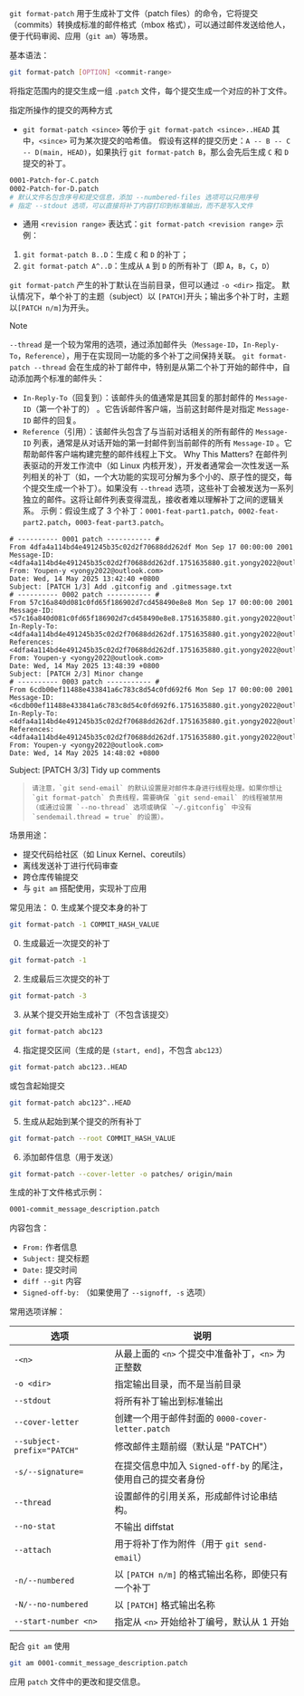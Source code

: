 `git format-patch` 用于生成补丁文件（patch files）的命令，它将提交（commits）转换成标准的邮件格式（mbox 格式），可以通过邮件发送给他人，便于代码审阅、应用（`git am`）等场景。

基本语法：
```bash
git format-patch [OPTION] <commit-range>
```
将指定范围内的提交生成一组 `.patch` 文件，每个提交生成一个对应的补丁文件。

指定所操作的提交的两种方式
- `git format-patch <since>` 等价于 `git format-patch <since>..HEAD`
其中，`<since>` 可为某次提交的哈希值。
假设有这样的提交历史：`A -- B -- C -- D(main, HEAD)`，如果执行 `git format-patch B`，那么会先后生成 `C` 和 `D` 提交的补丁。
```bash
0001-Patch-for-C.patch
0002-Patch-for-D.patch
# 默认文件名包含序号和提交信息，添加 --numbered-files 选项可以只用序号
# 指定 --stdout 选项，可以直接将补丁内容打印到标准输出，而不是写入文件
```

- 通用 `<revision range>` 表达式：`git format-patch <revision range>`
示例：
1. `git format-patch B..D`：生成 `C` 和 `D` 的补丁；
2. `git format-patch A^..D`：生成从 `A` 到 `D` 的所有补丁（即 `A`，`B`，`C`，`D`）

`git format-patch` 产生的补丁默认在当前目录，但可以通过 `-o <dir>` 指定。
默认情况下，单个补丁的主题（subject）以 `[PATCH]`开头；输出多个补丁时，主题以`[PATCH n/m]`为开头。
>[!NOTE]
>`--thread` 是一个较为常用的选项，通过添加邮件头（`Message-ID`，`In-Reply-To`，`Reference`），用于在实现同一功能的多个补丁之间保持关联。
>`git format-patch --thread` 会在生成的补丁邮件中，特别是从第二个补丁开始的邮件中，自动添加两个标准的邮件头：
>- `In-Reply-To`（回复到）：该邮件头的值通常是其回复的那封邮件的 `Message-ID`（第一个补丁的） 。它告诉邮件客户端，当前这封邮件是对指定 `Message-ID` 邮件的回复。
>- `Reference`（引用）：该邮件头包含了与当前对话相关的所有邮件的 `Message-ID` 列表，通常是从对话开始的第一封邮件到当前邮件的所有 `Message-ID` 。它帮助邮件客户端构建完整的邮件线程上下文。
>Why This Matters?
>在邮件列表驱动的开发工作流中（如 Linux 内核开发），开发者通常会一次性发送一系列相关的补丁（如，一个大功能的实现可分解为多个小的、原子性的提交，每个提交生成一个补丁）。如果没有 `--thread` 选项，这些补丁会被发送为一系列独立的邮件。这将让邮件列表变得混乱，接收者难以理解补丁之间的逻辑关系。
>示例：假设生成了 3 个补丁：`0001-feat-part1.patch`，`0002-feat-part2.patch`，`0003-feat-part3.patch`。
>```
># ---------- 0001 patch ----------- #
>From 4dfa4a114bd4e491245b35c02d2f70688dd262df Mon Sep 17 00:00:00 2001
>Message-ID: <4dfa4a114bd4e491245b35c02d2f70688dd262df.1751635880.git.yongy2022@outlook.com
>From: Youpen-y <yongy2022@outlook.com>
>Date: Wed, 14 May 2025 13:42:40 +0800
>Subject: [PATCH 1/3] Add .gitconfig and .gitmessage.txt
># ---------- 0002 patch ----------- #
>From 57c16a840d081c0fd65f186902d7cd458490e8e8 Mon Sep 17 00:00:00 2001
>Message-ID: <57c16a840d081c0fd65f186902d7cd458490e8e8.1751635880.git.yongy2022@outlook.com
>In-Reply-To: <4dfa4a114bd4e491245b35c02d2f70688dd262df.1751635880.git.yongy2022@outlook.com>
>References: <4dfa4a114bd4e491245b35c02d2f70688dd262df.1751635880.git.yongy2022@outlook.com
>From: Youpen-y <yongy2022@outlook.com>
>Date: Wed, 14 May 2025 13:48:39 +0800
>Subject: [PATCH 2/3] Minor change
># ---------- 0003 patch ----------- #
>From 6cdb00ef11488e433841a6c783c8d54c0fd692f6 Mon Sep 17 00:00:00 2001
>Message-ID: <6cdb00ef11488e433841a6c783c8d54c0fd692f6.1751635880.git.yongy2022@outlook.com>
>In-Reply-To: <4dfa4a114bd4e491245b35c02d2f70688dd262df.1751635880.git.yongy2022@outlook.com>
>References: <4dfa4a114bd4e491245b35c02d2f70688dd262df.1751635880.git.yongy2022@outlook.com>
>From: Youpen-y <yongy2022@outlook.com>
>Date: Wed, 14 May 2025 14:48:02 +0800
Subject: [PATCH 3/3] Tidy up comments
>```
>请注意，`git send-email` 的默认设置是对邮件本身进行线程处理。如果你想让 `git format-patch` 负责线程，需要确保 `git send-email` 的线程被禁用（或通过设置 `--no-thread` 选项或确保 `~/.gitconfig` 中没有 `sendemail.thread = true` 的设置）。

场景用途：
- 提交代码给社区（如 Linux Kernel、coreutils）
- 离线发送补丁进行代码审查
- 跨仓库传输提交
- 与 `git am` 搭配使用，实现补丁应用

常见用法：
0. 生成某个提交本身的补丁
```bash
git format-patch -1 COMMIT_HASH_VALUE
```

0. 生成最近一次提交的补丁
```bash
git format-patch -1
```

2. 生成最后三次提交的补丁
```bash
git format-patch -3
```

3. 从某个提交开始生成补丁（不包含该提交）
```bash
git format-patch abc123
```

4. 指定提交区间（生成的是 `(start, end]`，不包含 `abc123`）
```bash
git format-patch abc123..HEAD
```
或包含起始提交
```bash
git format-patch abc123^..HEAD
```

5. 生成从起始到某个提交的所有补丁
```bash
git format-patch --root COMMIT_HASH_VALUE
```

6. 添加邮件信息（用于发送）
```bash
git format-patch --cover-letter -o patches/ origin/main
```


生成的补丁文件格式示例：
```bash
0001-commit_message_description.patch
```
内容包含：
- `From:` 作者信息
- `Subject:` 提交标题
- `Date:` 提交时间
- `diff --git` 内容
- `Signed-off-by:` （如果使用了 `--signoff, -s` 选项）

常用选项详解：

| 选项                         | 说明                                      |
| -------------------------- | --------------------------------------- |
| `-<n>`                     | 从最上面的 `<n>` 个提交中准备补丁，`<n>` 为正整数         |
| `-o <dir>`                 | 指定输出目录，而不是当前目录                          |
| `--stdout`                 | 将所有补丁输出到标准输出                            |
| `--cover-letter`           | 创建一个用于邮件封面的 `0000-cover-letter.patch`   |
| `--subject-prefix="PATCH"` | 修改邮件主题前缀（默认是 "PATCH"）                   |
| `-s/--signature=`          | 在提交信息中加入 `Signed-off-by` 的尾注，使用自己的提交者身份 |
| `--thread`                 | 设置邮件的引用关系，形成邮件讨论串结构。                    |
| `--no-stat`                | 不输出 diffstat                            |
| `--attach`                 | 用于将补丁作为附件（用于 `git send-email`）          |
| `-n/--numbered`            | 以 `[PATCH n/m]` 的格式输出名称，即使只有一个补丁        |
| `-N/--no-numbered`         | 以 `[PATCH]` 格式输出名称                      |
| `--start-number <n>`       | 指定从 `<n>` 开始给补丁编号，默认从 1 开始              |

配合 `git am` 使用
```bash
git am 0001-commit_message_description.patch
```
应用 `patch` 文件中的更改和提交信息。



